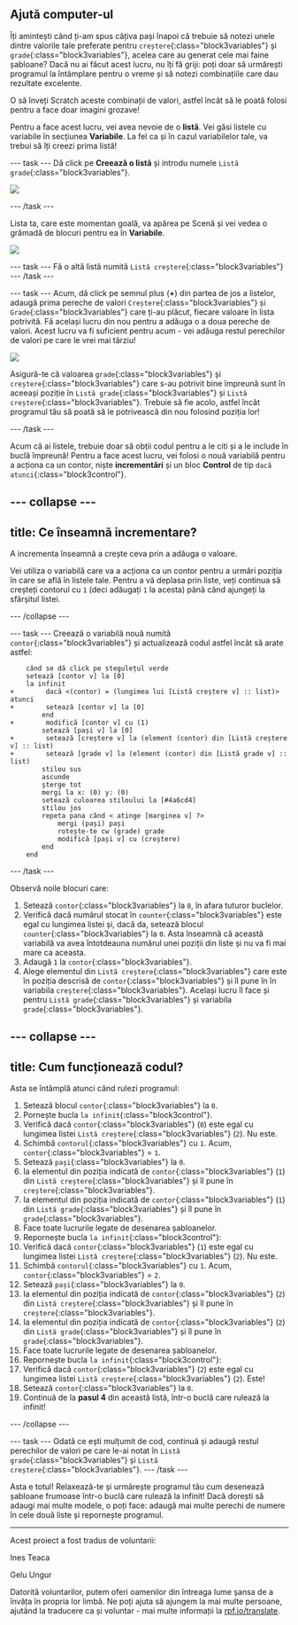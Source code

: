 ## Ajută computer-ul

Îți amintești când ți-am spus câțiva pași înapoi că trebuie să notezi unele dintre valorile tale preferate pentru `creștere`{:class="block3variables"} și `grade`{:class="block3variables"}, acelea care au generat cele mai faine șabloane? Dacă nu ai făcut acest lucru, nu îți fă griji: poți doar să urmărești programul la întâmplare pentru o vreme și să notezi combinațiile care dau rezultate excelente.

O să înveți Scratch aceste combinații de valori, astfel încât să le poată folosi pentru a face doar imagini grozave!

Pentru a face acest lucru, vei avea nevoie de o **listă**. Vei găsi listele cu variabile în secțiunea **Variabile**. La fel ca și în cazul variabilelor tale, va trebui să îți creezi prima listă!

--- task --- Dă click pe **Creează o listă** și introdu numele `Listă grade`{:class="block3variables"}.

![](images/makeAList.png)

--- /task ---

Lista ta, care este momentan goală, va apărea pe Scenă și vei vedea o grămadă de blocuri pentru ea în **Variabile**.

![](images/listBlocks.png)

--- task --- Fă o altă listă numită `Listă creștere`{:class="block3variables"} --- /task ---

--- task --- Acum, dă click pe semnul plus (**+**) din partea de jos a listelor, adaugă prima pereche de valori `Creștere`{:class="block3variables"} și `Grade`{:class="block3variables"} care ți-au plăcut, fiecare valoare în lista potrivită. Fă același lucru din nou pentru a adăuga o a doua pereche de valori. Acest lucru va fi suficient pentru acum - vei adăuga restul perechilor de valori pe care le vrei mai târziu!

![](images/helping2.png)

Asigură-te că valoarea `grade`{:class="block3variables"} și `creștere`{:class="block3variables"} care s-au potrivit bine împreună sunt în aceeași poziție în `Listă grade`{:class="block3variables"} și `Listă creștere`{:class="block3variables"}. Trebuie să fie acolo, astfel încât programul tău să poată să le potrivească din nou folosind poziția lor!

--- /task ---

Acum că ai listele, trebuie doar să obții codul pentru a le citi și a le include în buclă împreună! Pentru a face acest lucru, vei folosi o nouă variabilă pentru a acționa ca un contor, niște **incrementări** și un bloc **Control** de tip `dacă atunci`{:class="block3control"}.

--- collapse ---
---
title: Ce înseamnă incrementare?
---

A incrementa înseamnă a crește ceva prin a adăuga o valoare.

Vei utiliza o variabilă care va a acționa ca un contor pentru a urmări poziția în care se află în listele tale. Pentru a vă deplasa prin liste, veți continua să creșteți contorul cu `1` (deci adăugați `1` la acesta) până când ajungeți la sfârșitul listei.

--- /collapse ---

--- task --- Creează o variabilă nouă numită `contor`{:class="block3variables"} și actualizează codul astfel încât să arate astfel:

```blocks3
    când se dă click pe stegulețul verde
    setează [contor v] la [0]
    la infinit 
+        dacă <(contor) = (lungimea lui [Listă creștere v] :: list)> atunci 
+        setează [contor v] la [0]
        end
+        modifică [contor v] cu (1)
        setează [pași v] la [0]
+        setează [creștere v] la (element (contor) din [Listă creștere v] :: list)
+        setează [grade v] la (element (contor) din [Listă grade v] :: list)
        stilou sus
        ascunde
        șterge tot
        mergi la x: (0) y: (0)
        setează culoarea stiloului la [#4a6cd4]
        stilou jos
        repeta pana când < atinge [marginea v] ?>
            mergi (pași) pași
            rotește-te cw (grade) grade
            modifică [pași v] cu (creștere)
        end
    end
```

--- /task ---

Observă noile blocuri care:

1. Setează `contor`{:class="block3variables"} la `0`, în afara tuturor buclelor.
2. Verifică dacă numărul stocat în `counter`{:class="block3variables"} este egal cu lungimea listei și, dacă da, setează blocul `counter`{:class="block3variables"} la `0`. Asta înseamnă că această variabilă va avea întotdeauna numărul unei poziții din liste și nu va fi mai mare ca aceasta.
3. Adaugă `1` la `contor`{:class="block3variables"}.
4. Alege elementul din `Listă creștere`{:class="block3variables"} care este în poziția descrisă de `contor`{:class="block3variables"} și îl pune în în variabila `creștere`{:class="block3variables"}. Același lucru îl face și pentru `Listă grade`{:class="block3variables"} și variabila `grade`{:class="block3variables"}.

--- collapse ---
---
title: Cum funcționează codul?
---

Asta se întâmplă atunci când rulezi programul:

1. Setează blocul `contor`{:class="block3variables"} la `0`.
2. Pornește bucla `la infinit`{:class="block3control"}.
3. Verifică dacă `contor`{:class="block3variables"} (`0`) este egal cu lungimea listei `Listă creștere`{:class="block3variables"} (`2`). Nu este.
4. Schimbă `contorul`{:class="block3variables"} cu `1`. Acum, `contor`{:class="block3variables"} = `1`.
5. Setează `pași`{:class="block3variables"} la `0`.
6. Ia elementul din poziția indicată de `contor`{:class="block3variables"} (`1`) din `Listă creștere`{:class="block3variables"} și îl pune în `creștere`{:class="block3variables"}.
7. Ia elementul din poziția indicată de `contor`{:class="block3variables"} (`1`) din `Listă grade`{:class="block3variables"} și îl pune în `grade`{:class="block3variables"}.
8. Face toate lucrurile legate de desenarea șabloanelor.
9. Repornește bucla `la infinit`{:class="block3control"}:
10. Verifică dacă `contor`{:class="block3variables"} (`1`) este egal cu lungimea listei `Listă creștere`{:class="block3variables"} (`2`). Nu este.
11. Schimbă `contorul`{:class="block3variables"} cu `1`. Acum, `contor`{:class="block3variables"} = `2`.
12. Setează `pași`{:class="block3variables"} la `0`.
13. Ia elementul din poziția indicată de `contor`{:class="block3variables"} (`2`) din `Listă creștere`{:class="block3variables"} și îl pune în `creștere`{:class="block3variables"}.
14. Ia elementul din poziția indicată de `contor`{:class="block3variables"} (`2`) din `Listă grade`{:class="block3variables"} și îl pune în `grade`{:class="block3variables"}.
15. Face toate lucrurile legate de desenarea șabloanelor.
16. Repornește bucla `la infinit`{:class="block3control"}:
17. Verifică dacă `contor`{:class="block3variables"} (`2`) este egal cu lungimea listei `Listă creștere`{:class="block3variables"} (`2`). Este!
18. Setează `contor`{:class="block3variables"} la `0`.
19. Continuă de la **pasul 4** din această listă, într-o buclă care rulează la infinit!

--- /collapse ---

--- task --- Odată ce ești mulțumit de cod, continuă și adaugă restul perechilor de valori pe care le-ai notat în `Listă grade`{:class="block3variables"} și `Listă creștere`{:class="block3variables"}. --- /task ---

Asta e totul! Relaxează-te și urmărește programul tău cum desenează șabloane frumoase într-o buclă care rulează la infinit! Dacă dorești să adaugi mai multe modele, o poți face: adaugă mai multe perechi de numere în cele două liste și repornește programul.

***

Acest proiect a fost tradus de voluntarii:

Ines Teaca

Gelu Ungur

Datorită voluntarilor, putem oferi oamenilor din întreaga lume șansa de a învăța în propria lor limbă. Ne poți ajuta să ajungem la mai multe persoane, ajutând la traducere ca și voluntar - mai multe informații la [rpf.io/translate](https://rpf.io/translate).